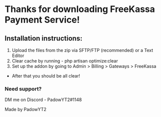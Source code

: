 # Thanks for downloading FreeKassa Payment Service!

## Installation instructions:
1. Upload the files from the zip via SFTP/FTP (recommended) or a Text Editor
2. Clear cache by running - php artisan optimize:clear
3. Set up the addon by going to Admin > Billing > Gateways > FreeKassa

- After that you should be all clear!

### Need support?
DM me on Discord - PadowYT2#1148

Made by PadowYT2